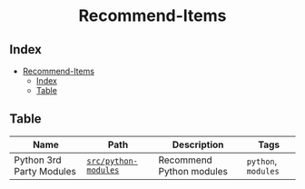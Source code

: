 <center>

# Recommend-Items
</center>

## Index

- [Recommend-Items](#recommend-items)
  - [Index](#index)
  - [Table](#table)

## Table

| Name                     | Path                                                    | Description              | Tags                |
| ------------------------ | ------------------------------------------------------- | ------------------------ | ------------------- |
| Python 3rd Party Modules | [`src/python-modules`](./src/python-3rd-party-modules/) | Recommend Python modules | `python`, `modules` |
